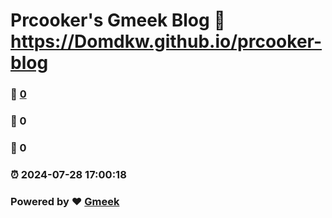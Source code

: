 # Prcooker's Gmeek Blog :link: https://Domdkw.github.io/prcooker-blog 
### :page_facing_up: [0](https://Domdkw.github.io/prcooker-blog/tag.html) 
### :speech_balloon: 0 
### :hibiscus: 0 
### :alarm_clock: 2024-07-28 17:00:18 
### Powered by :heart: [Gmeek](https://github.com/Meekdai/Gmeek)
